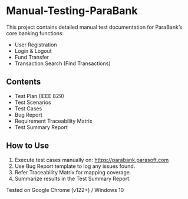 # Manual-Testing-ParaBank

This project contains detailed manual test documentation for ParaBank’s core banking functions:

- User Registration
- Login & Logout
- Fund Transfer
- Transaction Search (Find Transactions)

## Contents

- Test Plan (IEEE 829)
- Test Scenarios
- Test Cases
- Bug Report 
- Requirement Traceability Matrix
- Test Summary Report

## How to Use

1. Execute test cases manually on: https://parabank.parasoft.com
2. Use Bug Report template to log any issues found.
3. Refer Traceability Matrix for mapping coverage.
4. Summarize results in the Test Summary Report.

Tested on Google Chrome (v122+) / Windows 10
